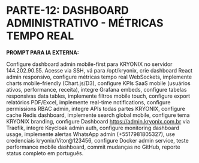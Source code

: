 # PARTE-12: DASHBOARD ADMINISTRATIVO - MÉTRICAS TEMPO REAL

**PROMPT PARA IA EXTERNA:**

Configure dashboard admin mobile-first para KRYONIX no servidor 144.202.90.55. Acesse via SSH, vá para /opt/kryonix, crie dashboard React admin responsivo, configure métricas tempo real WebSockets, implemente charts mobile-friendly (Chart.js/D3), configure KPIs SaaS mobile (usuários ativos, performance, receita), integre Grafana embeds, configure tabelas responsivas data tables, implemente filtros mobile touch, configure export relatórios PDF/Excel, implemente real-time notifications, configure permissions RBAC admin, integre APIs todas partes KRYONIX, configure cache Redis dashboard, implemente search global mobile, configure tema KRYONIX branding, configure Dashboard https://admin.kryonix.com.br via Traefik, integre Keycloak admin auth, configure monitoring dashboard usage, implemente alertas WhatsApp admin (+5517981805327), use credenciais kryonix/Vitor@123456, configure Docker admin service, teste performance mobile dashboard, commit mudanças no GitHub, reporte status completo em português.
